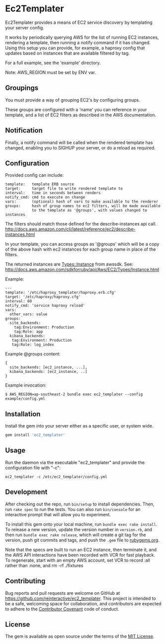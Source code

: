 # Ec2Templater

Ec2Templater provides a means of EC2 service discovery by templating your
server config.

It works by periodically querying AWS for the list of running EC2 instances,
rendering a template, then running a notify command if it has changed.
Using this setup you can provide, for example, a haproxy config that
updates based on instances that are available filtered by tag.

For a full example, see the 'example' directory.

Note: AWS_REGION must be set by ENV var.

## Groupings

You must provide a way of grouping EC2's by configuring groups.

These groups are configured with a 'name' you can reference in your template,
and a list of EC2 filters as described in the AWS documentation.

## Notification

Finally, a notify command will be called when the rendered template has
changed, enabling you to SIGHUP your server, or do a reload as required.

## Configuration

Provided config can include:

    template:   template ERB source
    target:     target file to write rendered template to
    interval:   time in seconds between renders
    notify_cmd: cmd to execute on change
    vars:       (optional) hash of vars to make available to the renderer
    groups:     hash of group names to ec2 filters, will be made available
                to the template as '@groups', with values changed to instances

The filters should match those defined for the describe-instances api call.
http://docs.aws.amazon.com/cli/latest/reference/ec2/describe-instances.html

In your template, you can access groups as '@groups' which will
be a copy of the above hash with ec2 instances for each group name
in place of the filters.

The returned instances are <Types::Instance> from awssdk. See:
http://docs.aws.amazon.com/sdkforruby/api/Aws/EC2/Types/Instance.html

Example:

    ---
    template: '/etc/haproxy_templater/haproxy.erb.cfg'
    target: '/etc/haproxy/haproxy.cfg'
    interval: 60
    notify_cmd: 'service haproxy reload'
    vars:
      other_vars: value
    groups:
      site_backends:
        tag:Environment: Production
        tag:Role: app
      kibana_backends:
       tag:Environment: Production
       tag:Role: log_index

Example @groups content:

    {
      site_backends: [ec2_instance, ...],
      kibana_backends: [ec2_instance, ..]
    }

Example invocation:

    $ AWS_REGION=ap-southeast-2 bundle exec ec2_templater --config example/config.yml

## Installation

Install the gem into your server either as a specific user, or system wide.

```ruby
gem install 'ec2_templater'
```

## Usage

Run the daemon via the executable "ec2_templater" and provide the configuration
file with "-c":

```ec2_templater -c /etc/ec2_templater/config.yml```

## Development

After checking out the repo, run `bin/setup` to install dependencies. Then, run `rake spec` to run the tests. You can also run `bin/console` for an interactive prompt that will allow you to experiment.

To install this gem onto your local machine, run `bundle exec rake install`. To release a new version, update the version number in `version.rb`, and then run `bundle exec rake release`, which will create a git tag for the version, push git commits and tags, and push the `.gem` file to [rubygems.org](https://rubygems.org).

Note that the specs are built to run an EC2 instance, then terminate it,
and the AWS API interactions have been recorded with VCR for fast playback.
To regenerate, start with an empty AWS account, set VCR to record :all rather
than :none, and rm -rf ./fixtures

## Contributing

Bug reports and pull requests are welcome on GitHub at https://github.com/reinteractive/ec2_templater. This project is intended to be a safe, welcoming space for collaboration, and contributors are expected to adhere to the [Contributor Covenant](contributor-covenant.org) code of conduct.


## License

The gem is available as open source under the terms of the [MIT License](http://opensource.org/licenses/MIT).
